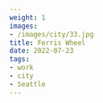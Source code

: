 ```yaml
---
weight: 1
images:
- /images/city/33.jpg
title: Ferris Wheel
date: 2022-07-23
tags:
- work
- city
- Seattle
---
```

